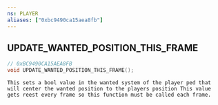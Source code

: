 ```yaml
---
ns: PLAYER
aliases: ["0xbc9490ca15aea8fb"]
---
```

## UPDATE_WANTED_POSITION_THIS_FRAME

```c
// 0xBC9490CA15AEA8FB
void UPDATE_WANTED_POSITION_THIS_FRAME();
```

```
This sets a bool value in the wanted system of the player ped that will center the wanted position to the players position This value gets reest every frame so this function must be called each frame.
```
